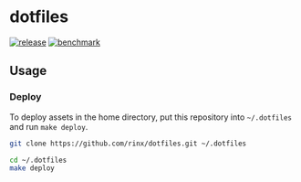 # dotfiles

[![release](https://img.shields.io/github/v/release/rinx/dotfiles?style=flat-square)](https://github.com/rinx/dotfiles/releases)
[![benchmark](https://img.shields.io/badge/benchmark-nvim%2Fzsh-brightgreen?style=flat-square)](https://rinx.github.io/dotfiles/dev/bench/)

## Usage


### Deploy

To deploy assets in the home directory, put this repository into `~/.dotfiles` and run `make deploy`.

```sh
git clone https://github.com/rinx/dotfiles.git ~/.dotfiles
```

```sh
cd ~/.dotfiles
make deploy
```
